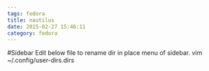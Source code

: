 ```yaml
---
tags: fedora
title: nautilus
date: 2015-02-27 15:46:11
category: fedora
---
```

#Sidebar
Edit below file to rename dir in place menu of sidebar.
vim ~/.config/user-dirs.dirs


